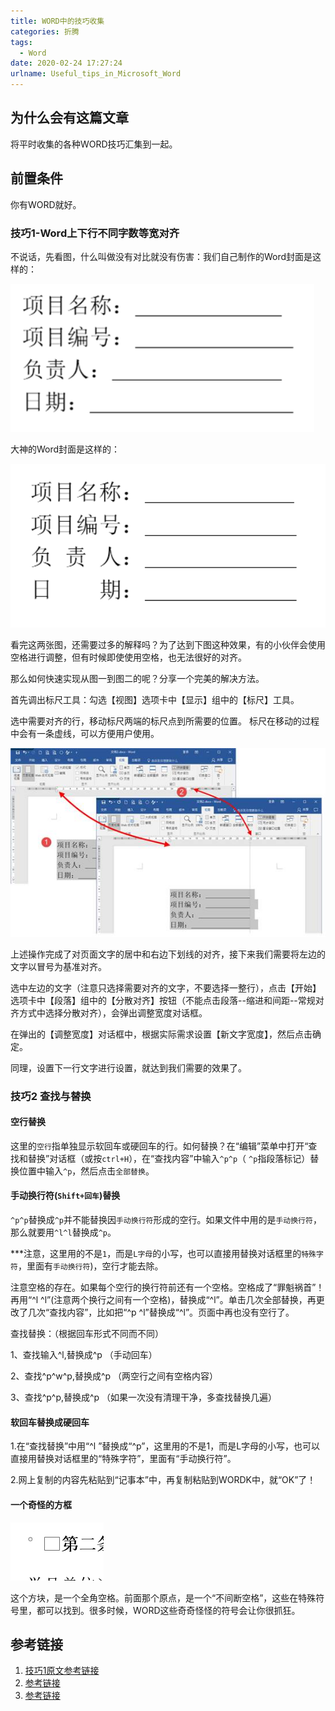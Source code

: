 ```yaml
---
title: WORD中的技巧收集
categories: 折腾
tags:
  - Word
date: 2020-02-24 17:27:24
urlname: Useful_tips_in_Microsoft_Word
---
```


## 为什么会有这篇文章

将平时收集的各种WORD技巧汇集到一起。

## 前置条件

你有WORD就好。

### 技巧1-Word上下行不同字数等宽对齐



不说话，先看图，什么叫做没有对比就没有伤害：我们自己制作的Word封面是这样的：

![my-first-cover](20200224-WORD中的技巧收集/my-first-cover.png)

大神的Word封面是这样的：

![niubees-first-cover](20200224-WORD中的技巧收集/niubees-first-cover.png)

看完这两张图，还需要过多的解释吗？为了达到下图这种效果，有的小伙伴会使用空格进行调整，但有时候即使使用空格，也无法很好的对齐。

那么如何快速实现从图一到图二的呢？分享一个完美的解决方法。

首先调出标尺工具：勾选【视图】选项卡中【显示】组中的【标尺】工具。

选中需要对齐的行，移动标尺两端的标尺点到所需要的位置。
标尺在移动的过程中会有一条虚线，可以方便用户使用。

![assistant-line](20200224-WORD中的技巧收集/assistant-line.png)

上述操作完成了对页面文字的居中和右边下划线的对齐，接下来我们需要将左边的文字以冒号为基准对齐。

选中左边的文字（注意只选择需要对齐的文字，不要选择一整行），点击【开始】选项卡中【段落】组中的【分散对齐】按钮（不能点击段落--缩进和间距--常规对齐方式中选择分散对齐），会弹出调整宽度对话框。

在弹出的【调整宽度】对话框中，根据实际需求设置【新文字宽度】，然后点击确定。

同理，设置下一行文字进行设置，就达到我们需要的效果了。



### 技巧2 查找与替换

#### 空行替换

这里的`空行`指单独显示软回车或硬回车的行。如何替换？在“编辑”菜单中打开“查找和替换”对话框（或按`ctrl+H`），在“查找内容”中输入`^p^p`（ `^p`指段落标记）替换位置中输入`^p`，然后点击`全部替换`。

#### 手动换行符(`Shift+回车`)替换

`^p^p`替换成`^p`并不能替换因`手动换行符`形成的空行。如果文件中用的是`手动换行符`，那么就要用`^l^l`替换成`^p`。

***注意，这里用的不是`1`，而是`L字母`的小写，也可以直接用替换对话框里的`特殊字符`，里面有`手动换行符`)，空行才能去除。

注意空格的存在。如果每个空行的换行符前还有一个空格。空格成了“罪魁祸首”！再用“^l ^l”(注意两个换行之间有一个空格)，替换成“^l”。单击几次全部替换，再更改了几次“查找内容”，比如把“^p ^l”替换成“^l”。页面中再也没有空行了。

查找替换：（根据回车形式不同而不同）

1、查找输入^l,替换成^p （手动回车）

2、查找^p^w^p,替换成^p （两空行之间有空格内容）

3、查找^p^p,替换成^p （如果一次没有清理干净，多查找替换几遍）

#### 软回车替换成硬回车

1.在“查找替换”中用“^l ”替换成“^p”，这里用的不是1，而是L字母的小写，也可以直接用替换对话框里的“特殊字符”，里面有“手动换行符”。

2.网上复制的内容先粘贴到“记事本”中，再复制粘贴到WORDK中，就“OK”了！

#### 一个奇怪的方框

![20200224-space](20200224-WORD中的技巧收集/20200224-space.png)

这个方块，是一个全角空格。前面那个原点，是一个“不间断空格”，这些在特殊符号里，都可以找到。很多时候，WORD这些奇奇怪怪的符号会让你很抓狂。

## 参考链接

1. [技巧1原文参考链接](http://www.360doc.com/content/16/1010/15/2625870_597358540.shtml)
2. [参考链接](http://www.wuliaole.com)
3. [参考链接](http://www.wuliaole.com)
